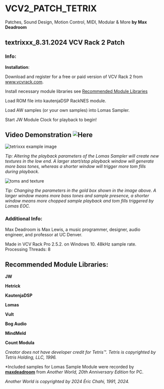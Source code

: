# VCV2_PATCH_TETRIX
Patches, Sound Design, Motion Control, MIDI, Modular & More
**by Max Deadroom**

## textrixxx_8.31.2024 VCV Rack 2 Patch

### Info:

**Installation**:

Download and register for a free or paid version of VCV Rack 2 from www.vcvrack.com. 

Install necessary module libraries see [Recommended Module Libraries](https://github.com/maxedonia/VCV2_PATCH_TETRIX.git)

Load ROM file into kautenjaDSP RackNES module. 

Load AW samples (or your own samples) into Lomas Sampler.

Start JW Module Clock for playback to begin!

## Video Demonstration ![Here](https://youtu.be/acnlVYxxT5I)

![tetrixxx example image](https://github.com/user-attachments/assets/b0250c32-173d-43fb-a236-9c0c02f5a525)


*Tip: Altering the playback parameters of the Lomas Sampler will create new textures in the low end. A larger start/stop playback window will generate more bass tones, whereas a shorter window will trigger more tom fills during playback.*

![toms and texture](https://github.com/user-attachments/assets/a5d03bf2-a8a6-4acf-a2d1-c303b61c637b)

*Tip: Changing the parameters in the gold box shown in the image above. A larger window means more bass tones and sample presence, a shorter window means more chopped sample playback and tom fills triggered by Lomas EOC.*

### Additional Info: 

Max Deadroom is Max Lewis, a music programmer, designer, audio engineer, and professor at UC Denver.

Made in VCV Rack Pro 2.5.2. on Windows 10. 48kHz sample rate. Processing Threads: 8

## **Recommended Module Libraries**:

**JW**

**Hetrick** 

**KautenjaDSP**

**Lomas**

**Vult**

**Bog Audio**

**MindMeld**

**Count Modula**

*Creator does not have developer credit for Tetris™. Tetris is copyrighted by Tetris Holding, LLC, 1996.*

*Included samples for Lomas Sample Module were recorded by **[maxdeadroom](https://maxedonia.myportfolio.com)** from *Another World, 20th Anniversary Edition* for PC. 

*Another World is copyrighted by 2024 Éric Chahi, 1991, 2024.*

